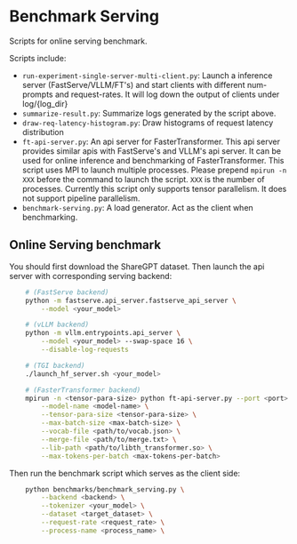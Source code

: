 # Benchmark Serving

Scripts for online serving benchmark.

Scripts include:

- `run-experiment-single-server-multi-client.py`: Launch a inference server
(FastServe/VLLM/FT's) and start clients with different num-prompts and 
request-rates. It will log down the output of clients under log/{log_dir}
- `summarize-result.py`: Summarize logs generated by the script above.
- `draw-req-latency-histogram.py`: Draw histograms of request latency distribution
- `ft-api-server.py`: An api server for FasterTransformer. This api server provides similar
apis with FastServe's and VLLM's api server. It can be used for online inference
and benchmarking of FasterTransformer. This script uses MPI to launch multiple processes. Please prepend `mpirun -n XXX`
before the command to launch the script. `XXX` is the number of processes. Currently this script only supports tensor parallelism. It does not support 
pipeline parallelism.
- `benchmark-serving.py`: A load generator. Act as the client when benchmarking.

## Online Serving benchmark
You should first download the ShareGPT dataset. 
Then launch the api server with corresponding serving backend:
```bash
    # (FastServe backend)
    python -m fastserve.api_server.fastserve_api_server \
        --model <your_model>

    # (vLLM backend)
    python -m vllm.entrypoints.api_server \
        --model <your_model> --swap-space 16 \
        --disable-log-requests

    # (TGI backend)
    ./launch_hf_server.sh <your_model>

    # (FasterTransformer backend)
    mpirun -n <tensor-para-size> python ft-api-server.py --port <port> \
        --model-name <model-name> \
        --tensor-para-size <tensor-para-size> \
        --max-batch-size <max-batch-size> \
        --vocab-file <path/to/vocab.json> \
        --merge-file <path/to/merge.txt> \
        --lib-path <path/to/libth_transformer.so> \
        --max-tokens-per-batch <max-tokens-per-batch>

```
Then run the benchmark script which serves as the client side:
```bash
    python benchmarks/benchmark_serving.py \
        --backend <backend> \
        --tokenizer <your_model> \
        --dataset <target_dataset> \
        --request-rate <request_rate> \
        --process-name <process_name> \
```